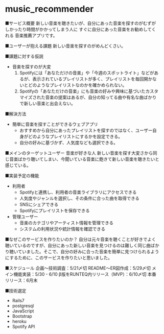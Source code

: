 # music_recommender

■サービス概要
新しい音楽を聴きたいが、自分にあった音楽を探すのがむずがしかったり時間がかかってしまう人に
すぐに自分にあった音楽をお勧めしてくれる
音楽推薦アプリです。

■ユーザーが抱える課題
新しい音楽を探すのがめんどくさい。

■課題に対する仮説
- 音楽を探すのが大変
  1. Spotifyには「あなただけの音楽」や「今週のスポットライト」などがあるが、表示されているプレイリストが多く、プレイリストを毎回開かないとどのようなプレイリストなのかを確かめられない。
  2. Spotifyの「あなただけの音楽」にも音楽の好みや興味に基づいたカスタマイズされた音楽の提案はあるが、自分の知ってる曲や有名な曲ばかりで新しい音楽と出会えない。

■解決方法
- 簡単に音楽を探すことができるウェブアプリ
  - おすすめから自分にあったプレイリストを探すのではなく、ユーザー自身がどのようなプレイリストにするかを設定できる。
  - 自分の好みに基づかず、人気度なども選択できる。

■メインのターゲットユーザー
音楽が好きな人
新しい音楽を探す大変さから同じ音楽ばかり聴いてしまい、今聞いている音楽に飽きて新しい音楽を聴きたいと感じている。

■実装予定の機能
- 利用者
    - Spotifyと連携し、利用者の音楽ライブラリにアクセスできる
    - 人気度やジャンルを選択し、その条件に合った曲を取得できる
    - SNSにシェアできる
    - Spotifyにプレイリストを保存できる
- 管理ユーザー
    - 音楽のカテゴリやアーティスト情報を管理できる
    - システムの利用状況や統計情報を確認できる

■なぜこのサービスを作りたいのか？
自分は元々音楽を聴くことが好きでよく聴いているのですが、自分にあった新しい音楽を見つけるのは難しく同じ曲ばかり聴いていました。そこで、自分の好みに合った音楽を簡単に見つけられるようにするために、このサービスを作りたいと思いました。

■スケジュール
企画〜技術調査：5/21〆切
README〜ER図作成：5/29〆切
メイン機能実装：5/30 - 6/10
β版をRUNTEQ内リリース（MVP）：6/10〆切
本番リリース：6月末

■技術選定
- Rails7
- postgresql
- JavaScript
- Bootstrap
- heroku
- Spotify API